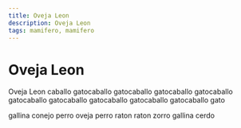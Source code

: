```yaml
---
title: Oveja Leon
description: Oveja Leon
tags: mamifero, mamifero
---
```


# Oveja Leon

Oveja Leon caballo gatocaballo gatocaballo gatocaballo gatocaballo gatocaballo gatocaballo gatocaballo gatocaballo gatocaballo gato

gallina conejo perro oveja perro raton raton zorro gallina cerdo